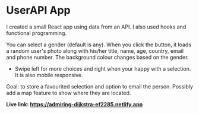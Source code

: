 # UserAPI App

I created a small React app using data from an API. I also used hooks and functional programming.

You can select a gender (default is any). When you click the button, it loads a random user's photo along with his/her title, name, age, country, email and phone number. 
The background colour changes based on the gender.
- Swipe left for more choices and right when your happy with a selection.
It is also mobile responsive.

Goal: to store a favourited selection and option to email the person. 
Possibly add a map feature to show where they are located.

<b>Live link: https://admiring-dijkstra-ef2285.netlify.app<b/>
